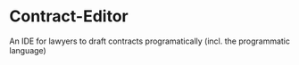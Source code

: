 # Contract-Editor
An IDE for lawyers to draft contracts programatically (incl. the programmatic language)
